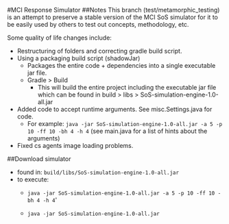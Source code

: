 #MCI Response Simulator
##Notes
This branch (test/metamorphic_testing) is an attempt to preserve a stable version of the MCI SoS simulator
for it to be easily used by others to test out concepts,
methodology, etc.

Some quality of life changes include:
- Restructuring of folders and correcting gradle build script.
- Using a packaging build script (shadowJar)
  - Packages the entire code + dependencies into a single executable jar file.
  - Gradle > Build 
    - This will build the entire project including the executable jar file
    which can be found in build > libs > SoS-simulation-engine-1.0-all.jar
- Added code to accept runtime arguments. See misc.Settings.java for code.
  - For example: `java -jar SoS-simulation-engine-1.0-all.jar -a 5 -p 10 -ff 10 -bh 4 -h 4`
    (see main.java for a list of hints about the arguments)
- Fixed cs agents image loading problems.

##Download simulator
- found in: `build/libs/SoS-simulation-engine-1.0-all.jar`
- to execute:
  - `java -jar SoS-simulation-engine-1.0-all.jar -a 5 -p 10 -ff 10 -bh 4 -h 4`'
  
  - `java -jar SoS-simulation-engine-1.0-all.jar`